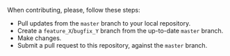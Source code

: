 When contributing, please, follow these steps:
* Pull updates from the `master` branch to your local repository.
* Create a `feature_X`/`bugfix_Y` branch from the up-to-date `master` branch.
* Make changes.
* Submit a pull request to this repository, against the `master` branch.
